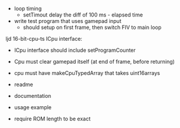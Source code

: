 - loop timing
    - setTimout delay the diff of 100 ms - elapsed time
- write test program that uses gamepad input
    - should setup on first frame, then switch FIV to main loop


ljd 16-bit-cpu-ts
ICpu interface:
- ICpu interface should include setProgramCounter
- Cpu must clear gamepad itself (at end of frame, before returning)
- cpu must have makeCpuTypedArray that takes uint16arrays


- readme
- documentation
- usage example

- require ROM length to be exact
